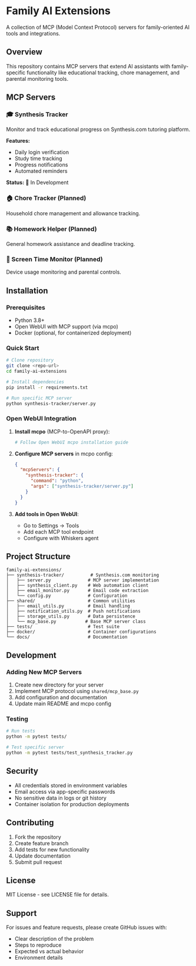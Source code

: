 # Family AI Extensions

A collection of MCP (Model Context Protocol) servers for family-oriented AI tools and integrations.

## Overview

This repository contains MCP servers that extend AI assistants with family-specific functionality like educational tracking, chore management, and parental monitoring tools.

## MCP Servers

### 🎓 Synthesis Tracker
Monitor and track educational progress on Synthesis.com tutoring platform.

**Features:**
- Daily login verification
- Study time tracking
- Progress notifications
- Automated reminders

**Status:** 🚧 In Development

### 🏠 Chore Tracker (Planned)
Household chore management and allowance tracking.

### 📚 Homework Helper (Planned)
General homework assistance and deadline tracking.

### 📱 Screen Time Monitor (Planned)
Device usage monitoring and parental controls.

## Installation

### Prerequisites
- Python 3.8+
- Open WebUI with MCP support (via mcpo)
- Docker (optional, for containerized deployment)

### Quick Start

```bash
# Clone repository
git clone <repo-url>
cd family-ai-extensions

# Install dependencies
pip install -r requirements.txt

# Run specific MCP server
python synthesis-tracker/server.py
```

### Open WebUI Integration

1. **Install mcpo** (MCP-to-OpenAPI proxy):
   ```bash
   # Follow Open WebUI mcpo installation guide
   ```

2. **Configure MCP servers** in mcpo config:
   ```json
   {
     "mcpServers": {
       "synthesis-tracker": {
         "command": "python",
         "args": ["synthesis-tracker/server.py"]
       }
     }
   }
   ```

3. **Add tools in Open WebUI**:
   - Go to Settings → Tools
   - Add each MCP tool endpoint
   - Configure with Whiskers agent

## Project Structure

```
family-ai-extensions/
├── synthesis-tracker/          # Synthesis.com monitoring
│   ├── server.py              # MCP server implementation
│   ├── synthesis_client.py    # Web automation client
│   ├── email_monitor.py       # Email code extraction
│   └── config.py              # Configuration
├── shared/                    # Common utilities
│   ├── email_utils.py         # Email handling
│   ├── notification_utils.py  # Push notifications
│   ├── storage_utils.py       # Data persistence
│   └── mcp_base.py           # Base MCP server class
├── tests/                     # Test suite
├── docker/                    # Container configurations
└── docs/                      # Documentation
```

## Development

### Adding New MCP Servers

1. Create new directory for your server
2. Implement MCP protocol using `shared/mcp_base.py`
3. Add configuration and documentation
4. Update main README and mcpo config

### Testing

```bash
# Run tests
python -m pytest tests/

# Test specific server
python -m pytest tests/test_synthesis_tracker.py
```

## Security

- All credentials stored in environment variables
- Email access via app-specific passwords
- No sensitive data in logs or git history
- Container isolation for production deployments

## Contributing

1. Fork the repository
2. Create feature branch
3. Add tests for new functionality
4. Update documentation
5. Submit pull request

## License

MIT License - see LICENSE file for details.

## Support

For issues and feature requests, please create GitHub issues with:
- Clear description of the problem
- Steps to reproduce
- Expected vs actual behavior
- Environment details